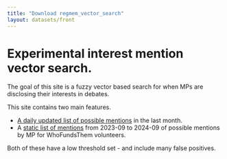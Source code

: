 ```yaml
---
title: "Download regmem_vector_search"
layout: datasets/front
---
```


# Experimental interest mention vector search.

The goal of this site is a fuzzy vector based search for when MPs are disclosing their interests in debates.

This site contains two main features.

- [A daily updated list of possible mentions](/regmem_vector_search/analysis/rfmi_possible_mentions.html) in the last month.
- A [static list of mentions](/regmem_vector_search/vol/) from 2023-09 to 2024-09 of possible mentions by MP for WhoFundsThem volunteers. 

Both of these have a low threshold set - and include many false positives. 
